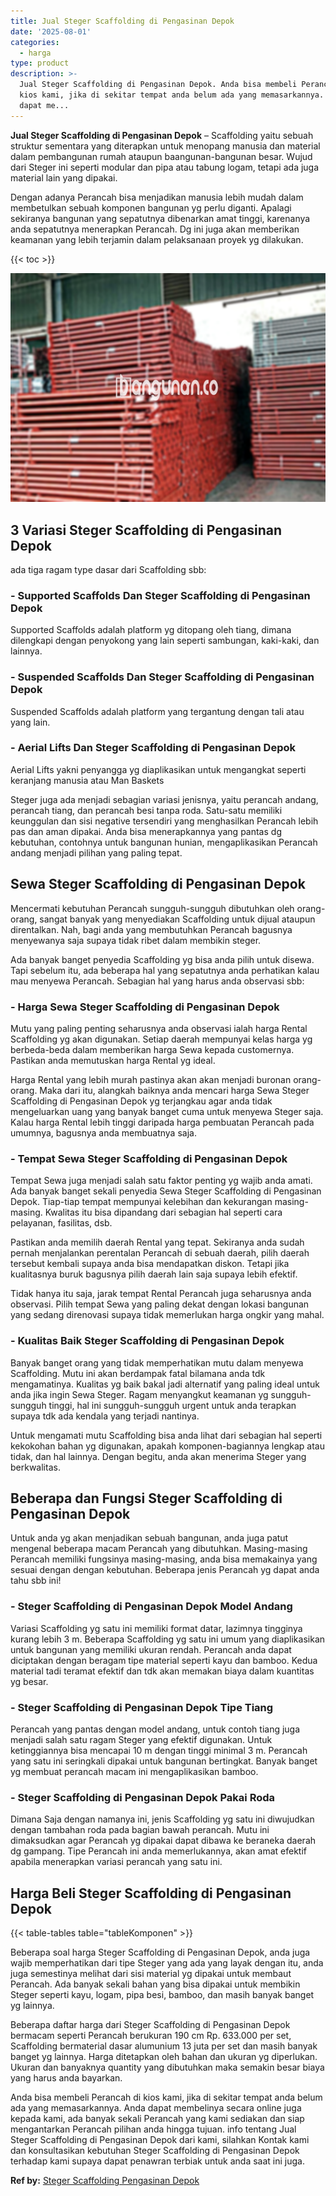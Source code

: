 ```yaml
---
title: Jual Steger Scaffolding di Pengasinan Depok
date: '2025-08-01'
categories:
  - harga
type: product
description: >-
  Jual Steger Scaffolding di Pengasinan Depok. Anda bisa membeli Perancah di
  kios kami, jika di sekitar tempat anda belum ada yang memasarkannya. Anda
  dapat me...
---
```


**Jual Steger Scaffolding di Pengasinan Depok** – Scaffolding yaitu sebuah struktur sementara yang diterapkan untuk menopang manusia dan material dalam pembangunan rumah ataupun baangunan-bangunan besar. Wujud dari Steger ini seperti modular dan pipa atau tabung logam, tetapi ada juga material lain yang dipakai.

Dengan adanya Perancah bisa menjadikan manusia lebih mudah dalam membetulkan sebuah komponen bangunan yg perlu diganti. Apalagi sekiranya bangunan yang sepatutnya dibenarkan amat tinggi, karenanya anda sepatutnya menerapkan Perancah. Dg ini juga akan memberikan keamanan yang lebih terjamin dalam pelaksanaan proyek yg dilakukan.

{{< toc >}}

![Jual Steger Scaffolding di Pengasinan Depok](/images/sewa-scaffolding-steger-02.png)

## 3 Variasi Steger Scaffolding di Pengasinan Depok

ada tiga ragam type dasar dari Scaffolding sbb:

### \- Supported Scaffolds Dan Steger Scaffolding di Pengasinan Depok

Supported Scaffolds adalah platform yg ditopang oleh tiang, dimana dilengkapi dengan penyokong yang lain seperti sambungan, kaki-kaki, dan lainnya.

### \- Suspended Scaffolds Dan Steger Scaffolding di Pengasinan Depok

Suspended Scaffolds adalah platform yang tergantung dengan tali atau yang lain.

### \- Aerial Lifts Dan Steger Scaffolding di Pengasinan Depok

Aerial Lifts yakni penyangga yg diaplikasikan untuk mengangkat seperti keranjang manusia atau Man Baskets

Steger juga ada menjadi sebagian variasi jenisnya, yaitu perancah andang, perancah tiang, dan perancah besi tanpa roda. Satu-satu memiliki keunggulan dan sisi negative tersendiri yang menghasilkan Perancah lebih pas dan aman dipakai. Anda bisa menerapkannya yang pantas dg kebutuhan, contohnya untuk bangunan hunian, mengaplikasikan Perancah andang menjadi pilihan yang paling tepat.

## Sewa Steger Scaffolding di Pengasinan Depok

Mencermati kebutuhan Perancah sungguh-sungguh dibutuhkan oleh orang-orang, sangat banyak yang menyediakan Scaffolding untuk dijual ataupun direntalkan. Nah, bagi anda yang membutuhkan Perancah bagusnya menyewanya saja supaya tidak ribet dalam membikin steger.

Ada banyak banget penyedia Scaffolding yg bisa anda pilih untuk disewa. Tapi sebelum itu, ada beberapa hal yang sepatutnya anda perhatikan kalau mau menyewa Perancah. Sebagian hal yang harus anda observasi sbb:

### \- Harga Sewa Steger Scaffolding di Pengasinan Depok

Mutu yang paling penting seharusnya anda observasi ialah harga Rental Scaffolding yg akan digunakan. Setiap daerah mempunyai kelas harga yg berbeda-beda dalam memberikan harga Sewa kepada customernya. Pastikan anda memutuskan harga Rental yg ideal.

Harga Rental yang lebih murah pastinya akan akan menjadi buronan orang-orang. Maka dari itu, alangkah baiknya anda mencari harga Sewa Steger Scaffolding di Pengasinan Depok yg terjangkau agar anda tidak mengeluarkan uang yang banyak banget cuma untuk menyewa Steger saja. Kalau harga Rental lebih tinggi daripada harga pembuatan Perancah pada umumnya, bagusnya anda membuatnya saja.

### \- Tempat Sewa Steger Scaffolding di Pengasinan Depok

Tempat Sewa juga menjadi salah satu faktor penting yg wajib anda amati. Ada banyak banget sekali penyedia Sewa Steger Scaffolding di Pengasinan Depok. Tiap-tiap tempat mempunyai kelebihan dan kekurangan masing-masing. Kwalitas itu bisa dipandang dari sebagian hal seperti cara pelayanan, fasilitas, dsb.

Pastikan anda memilih daerah Rental yang tepat. Sekiranya anda sudah pernah menjalankan perentalan Perancah di sebuah daerah, pilih daerah tersebut kembali supaya anda bisa mendapatkan diskon. Tetapi jika kualitasnya buruk bagusnya pilih daerah lain saja supaya lebih efektif.

Tidak hanya itu saja, jarak tempat Rental Perancah juga seharusnya anda observasi. Pilih tempat Sewa yang paling dekat dengan lokasi bangunan yang sedang direnovasi supaya tidak memerlukan harga ongkir yang mahal.

### \- Kualitas Baik Steger Scaffolding di Pengasinan Depok

Banyak banget orang yang tidak memperhatikan mutu dalam menyewa Scaffolding. Mutu ini akan berdampak fatal bilamana anda tdk mengamatinya. Kualitas yg baik bakal jadi alternatif yang paling ideal untuk anda jika ingin Sewa Steger. Ragam menyangkut keamanan yg sungguh-sungguh tinggi, hal ini sungguh-sungguh urgent untuk anda terapkan supaya tdk ada kendala yang terjadi nantinya.

Untuk mengamati mutu Scaffolding bisa anda lihat dari sebagian hal seperti kekokohan bahan yg digunakan, apakah komponen-bagiannya lengkap atau tidak, dan hal lainnya. Dengan begitu, anda akan menerima Steger yang berkwalitas.

## Beberapa dan Fungsi Steger Scaffolding di Pengasinan Depok

Untuk anda yg akan menjadikan sebuah bangunan, anda juga patut mengenal beberapa macam Perancah yang dibutuhkan. Masing-masing Perancah memiliki fungsinya masing-masing, anda bisa memakainya yang sesuai dengan dengan kebutuhan. Beberapa jenis Perancah yg dapat anda tahu sbb ini!

### \- Steger Scaffolding di Pengasinan Depok Model Andang

Variasi Scaffolding yg satu ini memiliki format datar, lazimnya tingginya kurang lebih 3 m. Beberapa Scaffolding yg satu ini umum yang diaplikasikan untuk bangunan yang memiliki ukuran rendah. Perancah anda dapat diciptakan dengan beragam tipe material seperti kayu dan bamboo. Kedua material tadi teramat efektif dan tdk akan memakan biaya dalam kuantitas yg besar.

### \- Steger Scaffolding di Pengasinan Depok Tipe Tiang

Perancah yang pantas dengan model andang, untuk contoh tiang juga menjadi salah satu ragam Steger yang efektif digunakan. Untuk ketinggiannya bisa mencapai 10 m dengan tinggi minimal 3 m. Perancah yang satu ini seringkali dipakai untuk bangunan bertingkat. Banyak banget yg membuat perancah macam ini mengaplikasikan bamboo.

### \- Steger Scaffolding di Pengasinan Depok Pakai Roda

Dimana Saja dengan namanya ini, jenis Scaffolding yg satu ini diwujudkan dengan tambahan roda pada bagian bawah perancah. Mutu ini dimaksudkan agar Perancah yg dipakai dapat dibawa ke beraneka daerah dg gampang. Tipe Perancah ini anda memerlukannya, akan amat efektif apabila menerapkan variasi perancah yang satu ini.

## Harga Beli Steger Scaffolding di Pengasinan Depok

{{< table-tables table="tableKomponen" >}}

Beberapa soal harga Steger Scaffolding di Pengasinan Depok, anda juga wajib memperhatikan dari tipe Steger yang ada yang layak dengan itu, anda juga semestinya melihat dari sisi material yg dipakai untuk membaut Perancah. Ada banyak sekali bahan yang bisa dipakai untuk membikin Steger seperti kayu, logam, pipa besi, bamboo, dan masih banyak banget yg lainnya.

Beberapa daftar harga dari Steger Scaffolding di Pengasinan Depok bermacam seperti Perancah berukuran 190 cm Rp. 633.000 per set, Scaffolding bermaterial dasar alumunium 13 juta per set dan masih banyak banget yg lainnya. Harga ditetapkan oleh bahan dan ukuran yg diperlukan. Ukuran dan banyaknya quantity yang dibutuhkan maka semakin besar biaya yang harus anda bayarkan.

Anda bisa membeli Perancah di kios kami, jika di sekitar tempat anda belum ada yang memasarkannya. Anda dapat membelinya secara online juga kepada kami, ada banyak sekali Perancah yang kami sediakan dan siap mengantarkan Perancah pilihan anda hingga tujuan. info tentang Jual Steger Scaffolding di Pengasinan Depok dari kami, silahkan Kontak kami dan konsultasikan kebutuhan Steger Scaffolding di Pengasinan Depok terhadap kami supaya dapat penawran terbiak untuk anda saat ini juga.

**Ref by:** [Steger Scaffolding Pengasinan Depok](https://id.wikipedia.org/wiki/Steger)
